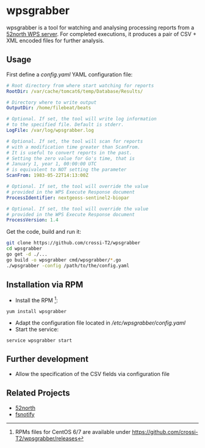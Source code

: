 # wpsgrabber

wpsgrabber is a tool for watching and analysing processing reports from a [52north WPS server](https://52north.org). For completed executions, it produces a pair of CSV + XML encoded files for further analysis.

## Usage

First define a *config.yaml* YAML configuration file:

```yaml
# Root directory from where start watching for reports
RootDir: /var/cache/tomcat6/temp/Database/Results/

# Directory where to write output
OutputDir: /home/filebeat/beats

# Optional. If set, the tool will write log information
# to the specified file. Default is stderr.
LogFile: /var/log/wpsgrabber.log

# Optional. If set, the tool will scan for reports
# with a modification time greater than ScanFrom.
# It is useful to convert reports in the past.
# Setting the zero value for Go's time, that is
# January 1, year 1, 00:00:00 UTC
# is equivalent to NOT setting the parameter
ScanFrom: 1983-05-22T14:13:00Z

# Optional. If set, the tool will override the value
# provided in the WPS Execute Response document
ProcessIdentifier: nextgeoss-sentinel2-biopar

# Optional. If set, the tool will override the value
# provided in the WPS Execute Response document
ProcessVersion: 1.4
```

Get the code, build and run it:

```bash
git clone https://github.com/crossi-T2/wpsgrabber
cd wpsgrabber
go get -d ./...
go build -o wpsgrabber cmd/wpsgrabber/*.go
./wpsgrabber -config /path/to/the/config.yaml
```

## Installation via RPM

* Install the RPM [^1]:
```
yum install wpsgrabber
```
* Adapt the configuration file located in */etc/wpsgrabber/config.yaml*
* Start the service:
```
service wpsgrabber start
```

## Further development

* Allow the specification of the CSV fields via configuration file

## Related Projects

* [52north](https://52north.org)
* [fsnotify](https://github.com/fsnotify/fsnotify)

[^1]: RPMs files for CentOS 6/7 are available under https://github.com/crossi-T2/wpsgrabber/releases
